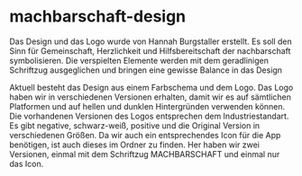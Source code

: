 # machbarschaft-design

Das Design und das Logo wurde von Hannah Burgstaller erstellt. Es soll den Sinn für Gemeinschaft, Herzlichkeit und Hilfsbereitschaft der nachbarschaft symbolisieren.
Die verspielten Elemente werden mit dem geradlinigen Schriftzug ausgeglichen und bringen eine gewisse Balance in das Design

Aktuell besteht das Design aus einem Farbschema und dem Logo. Das Logo haben wir in verschiedenen Versionen erhalten, damit wir es auf sämtlichen Platformen und auf hellen und dunklen Hintergründen verwenden können. 
Die vorhandenen Versionen des Logos entsprechen dem Industriestandart. Es gibt negative, schwarz-weiß, positive und die Original Version in verschiedenen Größen.
Da wir auch ein entsprechendes Icon für die App benötigen, ist auch dieses im Ordner zu finden. Her haben wir zwei Versionen, einmal mit dem Schriftzug MACHBARSCHAFT und einmal nur das Icon.
